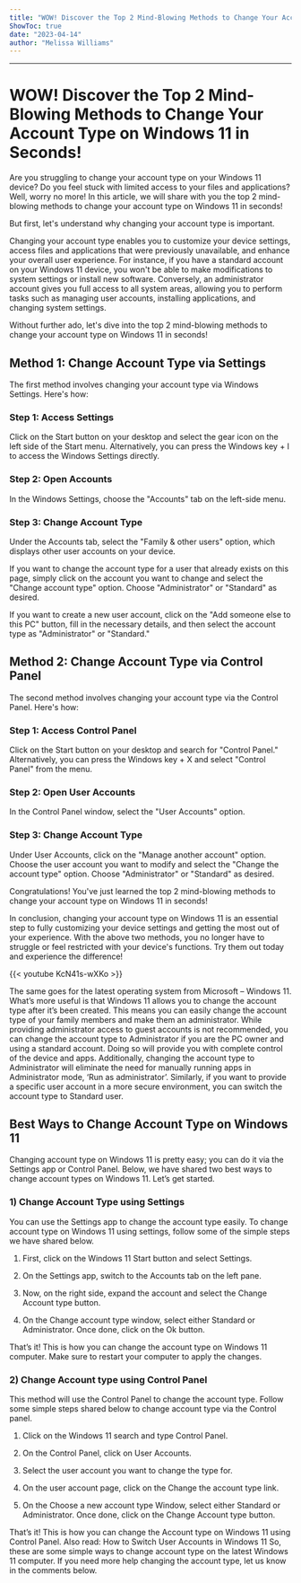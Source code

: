 ```yaml
---
title: "WOW! Discover the Top 2 Mind-Blowing Methods to Change Your Account Type on Windows 11 in Seconds!"
ShowToc: true 
date: "2023-04-14"
author: "Melissa Williams"
---
```

*****
# WOW! Discover the Top 2 Mind-Blowing Methods to Change Your Account Type on Windows 11 in Seconds!

Are you struggling to change your account type on your Windows 11 device? Do you feel stuck with limited access to your files and applications? Well, worry no more! In this article, we will share with you the top 2 mind-blowing methods to change your account type on Windows 11 in seconds!

But first, let's understand why changing your account type is important.

Changing your account type enables you to customize your device settings, access files and applications that were previously unavailable, and enhance your overall user experience. For instance, if you have a standard account on your Windows 11 device, you won't be able to make modifications to system settings or install new software. Conversely, an administrator account gives you full access to all system areas, allowing you to perform tasks such as managing user accounts, installing applications, and changing system settings.

Without further ado, let's dive into the top 2 mind-blowing methods to change your account type on Windows 11 in seconds!

## Method 1: Change Account Type via Settings

The first method involves changing your account type via Windows Settings. Here's how:

### Step 1: Access Settings

Click on the Start button on your desktop and select the gear icon on the left side of the Start menu. Alternatively, you can press the Windows key + I to access the Windows Settings directly.

### Step 2: Open Accounts

In the Windows Settings, choose the "Accounts" tab on the left-side menu. 

### Step 3: Change Account Type

Under the Accounts tab, select the "Family & other users" option, which displays other user accounts on your device. 

If you want to change the account type for a user that already exists on this page, simply click on the account you want to change and select the "Change account type" option. Choose "Administrator" or "Standard" as desired.

If you want to create a new user account, click on the "Add someone else to this PC" button, fill in the necessary details, and then select the account type as "Administrator" or "Standard."

## Method 2: Change Account Type via Control Panel

The second method involves changing your account type via the Control Panel. Here's how:

### Step 1: Access Control Panel

Click on the Start button on your desktop and search for "Control Panel." Alternatively, you can press the Windows key + X and select "Control Panel" from the menu.

### Step 2: Open User Accounts

In the Control Panel window, select the "User Accounts" option.

### Step 3: Change Account Type

Under User Accounts, click on the "Manage another account" option. Choose the user account you want to modify and select the "Change the account type" option. Choose "Administrator" or "Standard" as desired.

Congratulations! You've just learned the top 2 mind-blowing methods to change your account type on Windows 11 in seconds!

In conclusion, changing your account type on Windows 11 is an essential step to fully customizing your device settings and getting the most out of your experience. With the above two methods, you no longer have to struggle or feel restricted with your device's functions. Try them out today and experience the difference!

{{< youtube KcN41s-wXKo >}} 



The same goes for the latest operating system from Microsoft – Windows 11. What’s more useful is that Windows 11 allows you to change the account type after it’s been created. This means you can easily change the account type of your family members and make them an administrator.
While providing administrator access to guest accounts is not recommended, you can change the account type to Administrator if you are the PC owner and using a standard account. Doing so will provide you with complete control of the device and apps.
Additionally, changing the account type to Administrator will eliminate the need for manually running apps in Administrator mode, ‘Run as administrator’. Similarly, if you want to provide a specific user account in a more secure environment, you can switch the account type to Standard user.

 
## Best Ways to Change Account Type on Windows 11


Changing account type on Windows 11 is pretty easy; you can do it via the Settings app or Control Panel. Below, we have shared two best ways to change account types on Windows 11. Let’s get started.

 
### 1) Change Account Type using Settings


You can use the Settings app to change the account type easily. To change account type on Windows 11 using settings, follow some of the simple steps we have shared below.
1. First, click on the Windows 11 Start button and select Settings.

2. On the Settings app, switch to the Accounts tab on the left pane.

3. Now, on the right side, expand the account and select the Change Account type button.

4. On the Change account type window, select either Standard or Administrator. Once done, click on the Ok button.

That’s it! This is how you can change the account type on Windows 11 computer. Make sure to restart your computer to apply the changes.

 
### 2) Change Account type using Control Panel


This method will use the Control Panel to change the account type. Follow some simple steps shared below to change account type via the Control panel.
1. Click on the Windows 11 search and type Control Panel.

2. On the Control Panel, click on User Accounts.

3. Select the user account you want to change the type for.
4. On the user account page, click on the Change the account type link.

5. On the Choose a new account type Window, select either Standard or Administrator. Once done, click on the Change Account type button.

That’s it! This is how you can change the Account type on Windows 11 using Control Panel.
Also read: How to Switch User Accounts in Windows 11
So, these are some simple ways to change account type on the latest Windows 11 computer. If you need more help changing the account type, let us know in the comments below.




